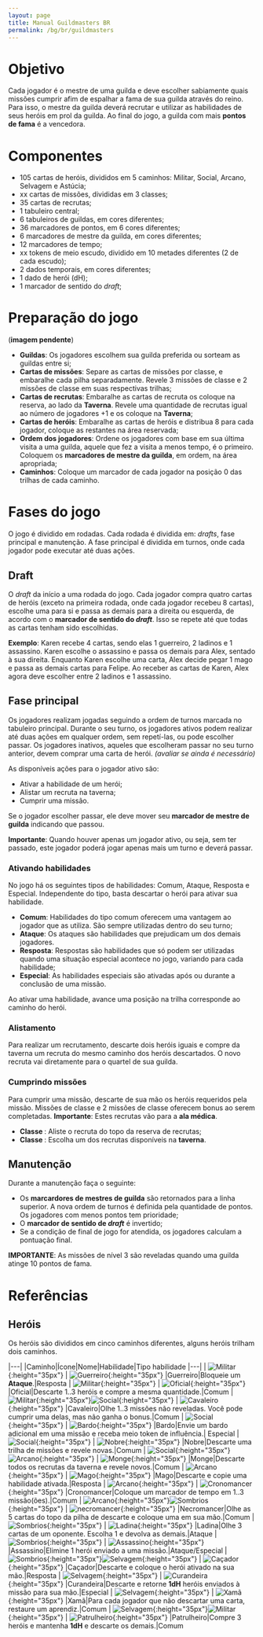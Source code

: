 ```yaml
---
layout: page
title: Manual Guildmasters BR
permalink: /bg/br/guildmasters
---
```

# Objetivo #
Cada jogador é o mestre de uma guilda e deve escolher sabiamente quais missões cumprir afim de espalhar a fama de sua guilda através do reino. Para isso, o mestre da guilda deverá recrutar e utilizar as habilidades de seus heróis em prol da guilda. Ao final do jogo, a guilda com mais **pontos de fama** é a vencedora.

# Componentes #
- 105 cartas de heróis, divididos em 5 caminhos: Militar, Social, Arcano, Selvagem e Astúcia;
- xx cartas de missões, divididas em 3 classes;
- 35 cartas de recrutas;
- 1 tabuleiro central;
- 6 tabuleiros de guildas, em cores diferentes;
- 36 marcadores de pontos, em 6 cores diferentes;
- 6 marcadores de mestre da guilda, em cores diferentes;
- 12 marcadores de tempo;
- xx tokens de meio escudo, dividido em 10 metades diferentes (2 de cada escudo); 
- 2 dados temporais, em cores diferentes;
- 1 dado de herói (dH);
- 1 marcador de sentido do *draft*;

# Preparação do jogo #

(**imagem pendente**)

- **Guildas**: Os jogadores escolhem sua guilda preferida ou sorteam as guildas entre si;
- **Cartas de missões**: Separe as cartas de missões por classe, e embaralhe cada pilha separadamente. Revele 3 missões de classe <span class="glyphicon glyphicon-star"></span> e 2 missões de classe <span class="glyphicon glyphicon-star"></span><span class="glyphicon glyphicon-star"></span> em suas respectivas trilhas;
- **Cartas de recrutas**: Embaralhe as cartas de recruta os coloque na reserva, ao lado da **Taverna**. Revele uma quantidade de recrutas igual ao número de jogadores +1 e os coloque na **Taverna**;
- **Cartas de heróis**: Embaralhe as cartas de heróis e distribua 8 para cada jogador, coloque as restantes na área reservada;
- **Ordem dos jogadores**: Ordene os jogadores com base em sua última visita a uma guilda, aquele que fez a visita a menos tempo, é o primeiro. Coloquem os **marcadores de mestre da guilda**, em ordem, na área apropriada;
- **Caminhos**: Coloque um marcador de cada jogador na posição 0 das trilhas de cada caminho.

# Fases do jogo #
O jogo é dividido em rodadas. Cada rodada é dividida em: _drafts_, fase principal e manutenção. A fase principal é dividida em turnos, onde cada jogador pode executar até duas ações.

## Draft ##
O _draft_ da início a uma rodada do jogo. Cada jogador compra quatro cartas de heróis (exceto na primeira rodada, onde cada jogador recebeu 8 cartas), escolhe uma para si e passa as demais para a direita ou esquerda, de acordo com o **marcador de sentido do *draft***. Isso se repete até que todas as cartas tenham sido escolhidas.

**Exemplo**: Karen recebe 4 cartas, sendo elas 1 guerreiro, 2 ladinos e 1 assassino. Karen escolhe o assassino e passa os demais para Alex, sentado à sua direita. Enquanto Karen escolhe uma carta, Alex decide pegar 1 mago e passa as demais cartas para Felipe. Ao receber as cartas de Karen, Alex agora deve escolher entre 2 ladinos e 1 assassino.

## Fase principal ##
Os jogadores realizam jogadas seguindo a ordem de turnos marcada no tabuleiro principal. Durante o seu turno, os jogadores ativos podem realizar até duas ações em qualquer ordem, sem repetí-las, ou pode escolher passar. Os jogadores inativos, aqueles que escolheram passar no seu turno anterior, devem comprar uma carta de herói. *(avaliar se ainda é necessário)*

As disponíveis ações para o jogador ativo são:
 - Ativar a habilidade de um herói;
 - Alistar um recruta na taverna;
 - Cumprir uma missão.

Se o jogador escolher passar, ele deve mover seu **marcador de mestre de guilda** indicando que passou.

**Importante**: Quando houver apenas um jogador ativo, ou seja, sem ter passado, este jogador poderá jogar apenas mais um turno e deverá passar.

### Ativando habilidades ###
No jogo há os seguintes tipos de habilidades: Comum, Ataque, Resposta e Especial. Independente do tipo, basta descartar o herói para ativar sua habilidade.
 - **Comum**: Habilidades do tipo comum oferecem uma vantagem ao jogador que as utiliza. São sempre utilizadas dentro do seu turno;
 - **Ataque**: Os ataques são habilidades que prejudicam um dos demais jogadores.
 - **Resposta**: Respostas são habilidades que só podem ser utilizadas quando uma situação especial acontece no jogo, variando para cada habilidade;
 - **Especial**: As habilidades especiais são ativadas após ou durante a conclusão de uma missão.
 
 Ao ativar uma habilidade, avance uma posição na trilha corresponde ao caminho do herói.

### Alistamento ###
Para realizar um recrutamento, descarte dois heróis iguais e compre da taverna um recruta do mesmo caminho dos heróis descartados. O novo recruta vai diretamente para o quartel de sua guilda.

### Cumprindo missões ###
Para cumprir uma missão, descarte de sua mão os heróis requeridos pela missão. Missões de classe <span class="glyphicon glyphicon-star"></span> e 2 missões de classe <span class="glyphicon glyphicon-star"></span><span class="glyphicon glyphicon-star"></span> oferecem bonus ao serem completadas. **Importante**: Estes recrutas vão para a **ala médica**.
 - **Classe <span class="glyphicon glyphicon-star"></span>**: Aliste o recruta do topo da reserva de recrutas;
 - **Classe <span class="glyphicon glyphicon-star"></span><span class="glyphicon glyphicon-star"></span>**: Escolha um dos recrutas disponíveis na **taverna**.

## Manutenção ##
Durante a manutenção faça o seguinte:
 - Os **marcardores de mestres de guilda** são retornados para a linha superior. A nova ordem de turnos é definida pela quantidade de pontos. Os jogadores com menos pontos tem prioridade;
 - O **marcador de sentido de *draft*** é invertido;
 - Se a condição de final de jogo for atendida, os jogadores calculam a pontuação final.




**IMPORTANTE**: As missões de nível 3 são reveladas quando uma guilda atinge 10 pontos de fama.



# Referências #
## Heróis ##
Os heróis são divididos em cinco caminhos diferentes, alguns heróis trilham dois caminhos.

|---|
|Caminho|Ícone|Nome|Habilidade|Tipo habilidade
|---|
| ![Militar](/assets/img/bg/gm/icons/militar.png){:height="35px"} | ![Guerreiro](/assets/img/bg/gm/icons/guerreiro.png){:height="35px"} |Guerreiro|Bloqueie um **Ataque**.|Resposta
| ![Militar](/assets/img/bg/gm/icons/militar.png){:height="35px"} | ![Oficial](/assets/img/bg/gm/icons/oficial.png){:height="35px"} |Oficial|Descarte 1..3 heróis e compre a mesma quantidade.|Comum
| ![Militar](/assets/img/bg/gm/icons/militar.png){:height="35px"}![Social](/assets/img/bg/gm/icons/social.png){:height="35px"} | ![Cavaleiro](/assets/img/bg/gm/icons/cavaleiro.png){:height="35px"} |Cavaleiro|Olhe 1..3 missões não reveladas. Você pode cumprir uma delas, mas não ganha o bonus.|Comum
| ![Social](/assets/img/bg/gm/icons/social.png){:height="35px"} | ![Bardo](/assets/img/bg/gm/icons/bardo.png){:height="35px"} |Bardo|Envie um bardo adicional em uma missão e receba meio token de influência.| Especial
| ![Social](/assets/img/bg/gm/icons/social.png){:height="35px"} | ![Nobre](/assets/img/bg/gm/icons/nobre.png){:height="35px"} |Nobre|Descarte uma trilha de missões e revele novas.|Comum
| ![Social](/assets/img/bg/gm/icons/social.png){:height="35px"}![Arcano](/assets/img/bg/gm/icons/arcano.png){:height="35px"} | ![Monge](/assets/img/bg/gm/icons/monge.png){:height="35px"} |Monge|Descarte todos os recrutas da taverna e revele novos.|Comum
| ![Arcano](/assets/img/bg/gm/icons/arcano.png){:height="35px"} | ![Mago](/assets/img/bg/gm/icons/mago.png){:height="35px"} |Mago|Descarte e copie uma habilidade ativada.|Resposta
| ![Arcano](/assets/img/bg/gm/icons/arcano.png){:height="35px"} | ![Cronomancer](/assets/img/bg/gm/icons/cronomancer.png){:height="35px"} |Cronomancer|Coloque um marcador de tempo em 1..3 missão(ões).|Comum
| ![Arcano](/assets/img/bg/gm/icons/arcano.png){:height="35px"}![Sombrios](/assets/img/bg/gm/icons/sombrio.png){:height="35px"} | ![necromancer](/assets/img/bg/gm/icons/necromancer.png){:height="35px"} |Necromancer|Olhe as 5 cartas do topo da pilha de descarte e coloque uma em sua mão.|Comum
| ![Sombrios](/assets/img/bg/gm/icons/sombrio.png){:height="35px"} | ![Ladina](/assets/img/bg/gm/icons/ladina.png){:height="35px"} |Ladina|Olhe 3 cartas de um oponente. Escolha 1 e devolva as demais.|Ataque
| ![Sombrios](/assets/img/bg/gm/icons/sombrio.png){:height="35px"} | ![Assassino](/assets/img/bg/gm/icons/assassino.png){:height="35px"} |Assassino|Elimine 1 herói enviado a uma missão.|Ataque/Especial
| ![Sombrios](/assets/img/bg/gm/icons/sombrio.png){:height="35px"}![Selvagem](/assets/img/bg/gm/icons/selvagem.png){:height="35px"} | ![Caçador](/assets/img/bg/gm/icons/cacador.png){:height="35px"} |Caçador|Descarte e coloque o herói ativado na sua mão.|Resposta
| ![Selvagem](/assets/img/bg/gm/icons/selvagem.png){:height="35px"} | ![Curandeira](/assets/img/bg/gm/icons/curandeira.png){:height="35px"} |Curandeira|Descarte e retorne **1dH** heróis enviados à missão para sua mão.|Especial
| ![Selvagem](/assets/img/bg/gm/icons/selvagem.png){:height="35px"} | ![Xamã](/assets/img/bg/gm/icons/xama.png){:height="35px"} |Xamã|Para cada jogador que não descartar uma carta, restaure um aprendiz.|Comum
| ![Selvagem](/assets/img/bg/gm/icons/selvagem.png){:height="35px"}![Militar](/assets/img/bg/gm/icons/militar.png){:height="35px"} | ![Patrulheiro](/assets/img/bg/gm/icons/patrulheiro.png){:height="35px"} |Patrulheiro|Compre 3 heróis e mantenha **1dH** e descarte os demais.|Comum




